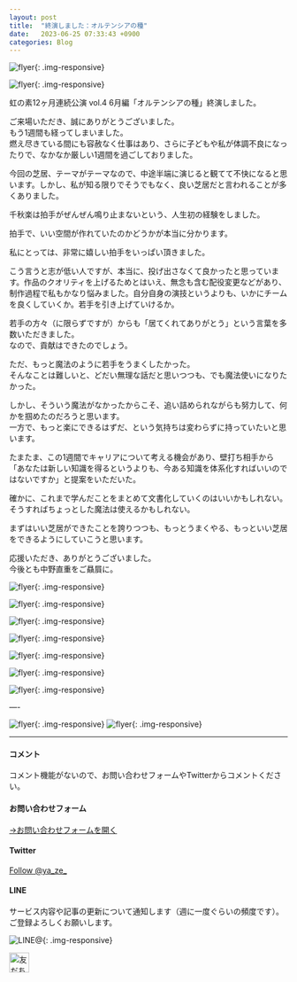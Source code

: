 ```yaml
---
layout: post
title:  "終演しました：オルテンシアの種"
date:   2023-06-25 07:33:43 +0900
categories: Blog
---
```


![flyer]({{site.baseurl}}/img/20230625_01.jpeg){: .img-responsive}

![flyer]({{site.baseurl}}/img/20230625_02.jpeg){: .img-responsive}

虹の素12ヶ月連続公演 vol.4 6月編「オルテンシアの種」終演しました。

ご来場いただき、誠にありがとうございました。  
もう1週間も経ってしまいました。  
燃え尽きている間にも容赦なく仕事はあり、さらに子どもや私が体調不良になったりで、なかなか厳しい1週間を過ごしておりました。

今回の芝居、テーマがテーマなので、中途半端に演じると観てて不快になると思います。しかし、私が知る限りでそうでもなく、良い芝居だと言われることが多くありました。

千秋楽は拍手がぜんぜん鳴り止まないという、人生初の経験をしました。

拍手で、いい空間が作れていたのかどうかが本当に分かります。

私にとっては、非常に嬉しい拍手をいっぱい頂きました。

こう言うと志が低い人ですが、本当に、投げ出さなくて良かったと思っています。作品のクオリティを上げるためとはいえ、無念も含む配役変更などがあり、制作過程で私もかなり悩みました。自分自身の演技というよりも、いかにチームを良くしていくか。若手を引き上げていけるか。

若手の方々（に限らずですが）からも「居てくれてありがとう」という言葉を多数いただきました。  
なので、貢献はできたのでしょう。

ただ、もっと魔法のように若手をうまくしたかった。  
そんなことは難しいと、どだい無理な話だと思いつつも、でも魔法使いになりたかった。

しかし、そういう魔法がなかったからこそ、追い詰められながらも努力して、何かを掴めたのだろうと思います。  
一方で、もっと楽にできるはずだ、という気持ちは変わらずに持っていたいと思います。

たまたま、この1週間でキャリアについて考える機会があり、壁打ち相手から「あなたは新しい知識を得るというよりも、今ある知識を体系化すればいいのではないですか」と提案をいただいた。

確かに、これまで学んだことをまとめて文書化していくのはいいかもしれない。そうすればちょっとした魔法は使えるかもしれない。

まずはいい芝居ができたことを誇りつつも、もっとうまくやる、もっといい芝居をできるようにしていこうと思います。

応援いただき、ありがとうございました。  
今後とも中野直重をご贔屓に。

![flyer]({{site.baseurl}}/img/20230625_03.jpeg){: .img-responsive}

![flyer]({{site.baseurl}}/img/20230625_04.jpeg){: .img-responsive}

![flyer]({{site.baseurl}}/img/20230625_05.jpeg){: .img-responsive}

![flyer]({{site.baseurl}}/img/20230625_06.jpeg){: .img-responsive}

![flyer]({{site.baseurl}}/img/20230625_07.jpeg){: .img-responsive}

![flyer]({{site.baseurl}}/img/20230625_08.jpeg){: .img-responsive}

![flyer]({{site.baseurl}}/img/20230625_09.jpeg){: .img-responsive}





—-


![flyer]({{site.baseurl}}/img/20230502_01.jpeg){: .img-responsive}
![flyer]({{site.baseurl}}/img/20230502_02.jpeg){: .img-responsive}




---
#### コメント
コメント機能がないので、お問い合わせフォームやTwitterからコメントください。

#### お問い合わせフォーム
[→お問い合わせフォームを開く]({{site.baseurl}}/docs/contact/)

#### Twitter

<a href="https://twitter.com/ya_ze_?ref_src=twsrc%5Etfw" class="twitter-follow-button" data-show-count="false">Follow @ya_ze_</a><script async src="https://platform.twitter.com/widgets.js" charset="utf-8"></script>


#### LINE

サービス内容や記事の更新について通知します（週に一度ぐらいの頻度です）。
ご登録よろしくお願いします。

![LINE@]({{site.baseurl}}/img/lineat.png){: .img-responsive}

<a href="https://line.me/R/ti/p/%40tqt3140x"><img height="36" border="0" alt="友だち追加" src="https://scdn.line-apps.com/n/line_add_friends/btn/ja.png"></a>
